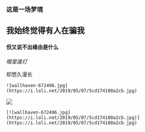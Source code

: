 ### 这是一场梦境

## 我始终觉得有人在骗我

#### 但又说不出缘由是什么

*暗室逢灯*

却悠久漫长

```faf a
![wallhaven-672496.jpg](https://i.loli.net/2019/05/07/5cd174180a2cb.jpg)
```

![](F:\桌面\1531054918608.jpg)

```
[![wallhaven-672496.jpg](https://i.loli.net/2019/05/07/5cd174180a2cb.jpg)](https://i.loli.net/2019/05/07/5cd174180a2cb.jpg)
```

